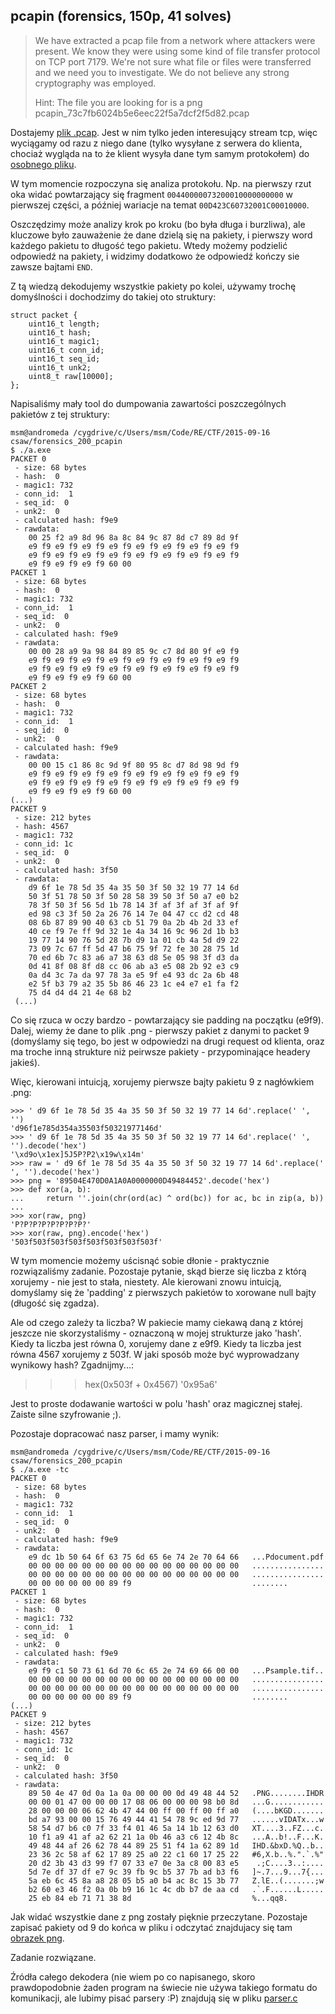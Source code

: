 ## pcapin (forensics, 150p, 41 solves)

> We have extracted a pcap file from a network where attackers were present. We know they were using some kind of file transfer protocol on TCP port 7179. We're not sure what file or files were transferred and we need you to investigate. We do not believe any strong cryptography was employed.
> 
> Hint: The file you are looking for is a png
> pcapin_73c7fb6024b5e6eec22f5a7dcf2f5d82.pcap

Dostajemy [plik .pcap](pcapin.pcap). Jest w nim tylko jeden interesujący stream tcp, więc wyciągamy od razu z niego dane (tylko wysyłane z serwera do klienta, chociaż wygląda na to że klient wysyła dane tym samym protokołem) do [osobnego pliku](rawdata.bin).

W tym momencie rozpoczyna się analiza protokołu. Np. na pierwszy rzut oka widać powtarzający się fragment `00440000073200010000000000` w pierwszej części, a później wariacje na temat `00D423C60732001C00010000`.

Oszczędzimy może analizy krok po kroku (bo była długa i burzliwa), ale kluczowe było zauważenie że dane dzielą się na pakiety, i pierwszy word każdego pakietu to długość tego pakietu. Wtedy możemy podzielić odpowiedź na pakiety, i widzimy dodatkowo że odpowiedź kończy sie zawsze bajtami `END`.

Z tą wiedzą dekodujemy wszystkie pakiety po kolei, używamy trochę domyślności i dochodzimy do takiej oto struktury:

    struct packet {
        uint16_t length;
        uint16_t hash;
        uint16_t magic1;
        uint16_t conn_id;
        uint16_t seq_id;
        uint16_t unk2;
        uint8_t raw[10000];
    };

Napisaliśmy mały tool do dumpowania zawartości poszczególnych pakietów z tej struktury:

    msm@andromeda /cygdrive/c/Users/msm/Code/RE/CTF/2015-09-16 csaw/forensics_200_pcapin
    $ ./a.exe
    PACKET 0
     - size: 68 bytes
     - hash:  0
     - magic1: 732
     - conn_id:  1
     - seq_id:  0
     - unk2:  0
     - calculated hash: f9e9
     - rawdata:
        00 25 f2 a9 8d 96 8a 8c 84 9c 87 8d c7 89 8d 9f
        e9 f9 e9 f9 e9 f9 e9 f9 e9 f9 e9 f9 e9 f9 e9 f9
        e9 f9 e9 f9 e9 f9 e9 f9 e9 f9 e9 f9 e9 f9 e9 f9
        e9 f9 e9 f9 e9 f9 60 00
    PACKET 1
     - size: 68 bytes
     - hash:  0
     - magic1: 732
     - conn_id:  1
     - seq_id:  0
     - unk2:  0
     - calculated hash: f9e9
     - rawdata:
        00 00 28 a9 9a 98 84 89 85 9c c7 8d 80 9f e9 f9
        e9 f9 e9 f9 e9 f9 e9 f9 e9 f9 e9 f9 e9 f9 e9 f9
        e9 f9 e9 f9 e9 f9 e9 f9 e9 f9 e9 f9 e9 f9 e9 f9
        e9 f9 e9 f9 e9 f9 60 00
    PACKET 2
     - size: 68 bytes
     - hash:  0
     - magic1: 732
     - conn_id:  1
     - seq_id:  0
     - unk2:  0
     - calculated hash: f9e9
     - rawdata:
        00 00 15 c1 86 8c 9d 9f 80 95 8c d7 8d 98 9d f9
        e9 f9 e9 f9 e9 f9 e9 f9 e9 f9 e9 f9 e9 f9 e9 f9
        e9 f9 e9 f9 e9 f9 e9 f9 e9 f9 e9 f9 e9 f9 e9 f9
        e9 f9 e9 f9 e9 f9 60 00
    (...)
    PACKET 9
     - size: 212 bytes
     - hash: 4567
     - magic1: 732
     - conn_id: 1c
     - seq_id:  0
     - unk2:  0
     - calculated hash: 3f50
     - rawdata:
        d9 6f 1e 78 5d 35 4a 35 50 3f 50 32 19 77 14 6d
        50 3f 51 78 50 3f 50 28 58 39 50 3f 50 a7 e0 b2
        78 3f 50 3f 56 5d 1b 78 14 3f af 3f af 3f af 9f
        ed 98 c3 3f 50 2a 26 76 14 7e 04 47 cc d2 cd 48
        08 6b 87 89 90 40 63 cb 51 79 0a 2b 4b 2d 33 ef
        40 ce f9 7e ff 9d 32 1e 4a 34 16 9c 96 2d 1b b3
        19 77 14 90 76 5d 28 7b d9 1a 01 cb 4a 5d d9 22
        73 09 7c 67 ff 5d 47 b6 75 9f 72 fe 30 28 75 1d
        70 ed 6b 7c 83 a6 a7 38 63 d8 5e 05 98 3f d3 da
        0d 41 8f 08 8f d8 cc 06 ab a3 e5 08 2b 92 e3 c9
        0a d4 3c 7a da 97 78 3a e5 9f e4 93 dc 2a 6b 48
        e2 5f b3 79 a2 35 5b 86 46 23 1c e4 e7 e1 fa f2
        75 d4 d4 d4 21 4e 68 b2
     (...)

Co się rzuca w oczy bardzo - powtarzający sie padding na początku (e9f9). Dalej, wiemy że dane to plik .png - pierwszy pakiet z danymi to packet 9 (domyślamy się tego, bo jest w odpowiedzi na drugi request od klienta, oraz ma troche inną strukture niż peirwsze pakiety - przypominające headery jakieś).

Więc, kierowani intuicją, xorujemy pierwsze bajty pakietu 9 z nagłówkiem .png:

    >>> ' d9 6f 1e 78 5d 35 4a 35 50 3f 50 32 19 77 14 6d'.replace(' ', '')
    'd96f1e785d354a35503f50321977146d'
    >>> ' d9 6f 1e 78 5d 35 4a 35 50 3f 50 32 19 77 14 6d'.replace(' ', '').decode('hex')
    '\xd9o\x1ex]5J5P?P2\x19w\x14m'
    >>> raw = ' d9 6f 1e 78 5d 35 4a 35 50 3f 50 32 19 77 14 6d'.replace(' ', '').decode('hex')
    >>> png = '89504E470D0A1A0A0000000D49484452'.decode('hex')
    >>> def xor(a, b):
    ...     return ''.join(chr(ord(ac) ^ ord(bc)) for ac, bc in zip(a, b))
    ...
    >>> xor(raw, png)
    'P?P?P?P?P?P?P?P?'
    >>> xor(raw, png).encode('hex')
    '503f503f503f503f503f503f503f503f'

W tym momencie możemy uścisnąć sobie dłonie - praktycznie rozwiązaliśmy zadanie. Pozostaje pytanie, skąd bierze się liczba z którą xorujemy - nie jest to stała, niestety. Ale kierowani znowu intuicją, domyślamy się że 'padding' z pierwszych pakietów to xorowane null bajty (długość się zgadza).

Ale od czego zależy ta liczba? W pakiecie mamy ciekawą daną z której jeszcze nie skorzystaliśmy - oznaczoną w mojej strukturze jako 'hash'. Kiedy ta liczba jest równa 0, xorujemy dane z e9f9. Kiedy ta liczba jest równa 4567 xorujemy z 503f. W jaki sposób może być wyprowadzany wynikowy hash? Zgadnijmy...:

>>> hex(0x503f + 0x4567)
'0x95a6'

Jest to proste dodawanie wartości w polu 'hash' oraz magicznej stałej. Zaiste silne szyfrowanie ;).

Pozostaje dopracować nasz parser, i mamy wynik:

    msm@andromeda /cygdrive/c/Users/msm/Code/RE/CTF/2015-09-16 csaw/forensics_200_pcapin
    $ ./a.exe -tc
    PACKET 0
     - size: 68 bytes
     - hash:  0
     - magic1: 732
     - conn_id:  1
     - seq_id:  0
     - unk2:  0
     - calculated hash: f9e9
     - rawdata:
        e9 dc 1b 50 64 6f 63 75 6d 65 6e 74 2e 70 64 66   ...Pdocument.pdf
        00 00 00 00 00 00 00 00 00 00 00 00 00 00 00 00   ................
        00 00 00 00 00 00 00 00 00 00 00 00 00 00 00 00   ................
        00 00 00 00 00 00 89 f9                           ........
    PACKET 1
     - size: 68 bytes
     - hash:  0
     - magic1: 732
     - conn_id:  1
     - seq_id:  0
     - unk2:  0
     - calculated hash: f9e9
     - rawdata:
        e9 f9 c1 50 73 61 6d 70 6c 65 2e 74 69 66 00 00   ...Psample.tif..
        00 00 00 00 00 00 00 00 00 00 00 00 00 00 00 00   ................
        00 00 00 00 00 00 00 00 00 00 00 00 00 00 00 00   ................
        00 00 00 00 00 00 89 f9                           ........
    (...)
    PACKET 9
     - size: 212 bytes
     - hash: 4567
     - magic1: 732
     - conn_id: 1c
     - seq_id:  0
     - unk2:  0
     - calculated hash: 3f50
     - rawdata:
        89 50 4e 47 0d 0a 1a 0a 00 00 00 0d 49 48 44 52   .PNG........IHDR
        00 00 01 47 00 00 00 17 08 06 00 00 00 98 b0 8d   ...G............
        28 00 00 00 06 62 4b 47 44 00 ff 00 ff 00 ff a0   (....bKGD.......
        bd a7 93 00 00 15 76 49 44 41 54 78 9c ed 9d 77   ......vIDATx...w
        58 54 d7 b6 c0 7f 33 f4 01 46 5a 14 1b 12 63 d0   XT....3..FZ...c.
        10 f1 a9 41 af a2 62 21 1a 0b 46 a3 c6 12 4b 8c   ...A..b!..F...K.
        49 48 44 af 26 62 78 44 89 25 51 f4 1a 62 89 1d   IHD.&bxD.%Q..b..
        23 36 2c 58 af 62 17 89 25 a0 22 c1 60 17 25 22   #6,X.b..%.".`.%"
        20 d2 3b 43 d3 99 f7 07 33 e7 0e 3a c8 00 83 e5    .;C....3..:....
        5d 7e df 37 df e7 9c 39 fb 9c b5 37 7b ad b3 f6   ]~.7...9...7{...
        5a eb 6c 45 8a a8 28 05 b5 a0 b4 ac 8c 15 3b 77   Z.lE..(.......;w
        b2 60 e3 46 f2 0a 0b b9 16 1c 4c db b7 de aa cd   .`.F......L.....
        25 eb 84 eb 71 71 38 8d                           %...qq8.

Jak widać wszystkie dane z png zostały pięknie przeczytane. Pozostaje zapisać pakiety od 9 do końca w pliku i odczytać znajdujacy się tam [obrazek png](pcapin.png).

Zadanie rozwiązane.

Źródła całego dekodera (nie wiem po co napisanego, skoro prawdopodobnie żaden program na świecie nie używa takiego formatu do komunikacji, ale lubimy pisać parsery :P) znajdują się w pliku [parser.c](parser.c)
